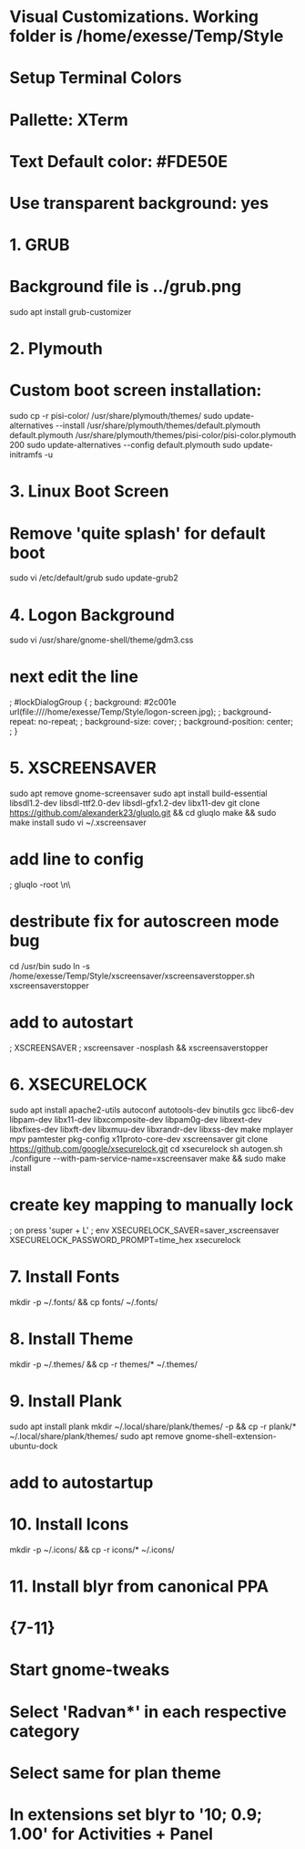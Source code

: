 # Visual Customizations. Working folder is /home/exesse/Temp/Style

# Setup Terminal Colors
# Pallette: XTerm
# Text Default color: #FDE50E
# Use transparent background: yes

# 1. GRUB
# Background file is ../grub.png 
sudo apt install grub-customizer

# 2. Plymouth 
# Custom boot screen installation:
sudo cp -r pisi-color/ /usr/share/plymouth/themes/
sudo update-alternatives --install /usr/share/plymouth/themes/default.plymouth default.plymouth /usr/share/plymouth/themes/pisi-color/pisi-color.plymouth 200
sudo update-alternatives --config default.plymouth
sudo update-initramfs -u

# 3. Linux Boot Screen
# Remove 'quite splash' for default boot
sudo vi /etc/default/grub
sudo update-grub2

# 4. Logon Background
sudo vi /usr/share/gnome-shell/theme/gdm3.css 
# next edit the line
; #lockDialogGroup {
; background: #2c001e url(file:////home/exesse/Temp/Style/logon-screen.jpg);
; background-repeat: no-repeat;
; background-size: cover;
; background-position: center;
; }

# 5. XSCREENSAVER
sudo apt remove gnome-screensaver
sudo apt install build-essential libsdl1.2-dev libsdl-ttf2.0-dev libsdl-gfx1.2-dev libx11-dev
git clone https://github.com/alexanderk23/gluqlo.git && cd gluqlo
make && sudo make install
sudo vi ~/.xscreensaver 
# add line to config
; gluqlo -root \n\
# destribute fix for autoscreen mode bug
cd /usr/bin
sudo ln -s /home/exesse/Temp/Style/xscreensaver/xscreensaverstopper.sh xscreensaverstopper
# add to autostart 
; XSCREENSAVER
; xscreensaver -nosplash && xscreensaverstopper

# 6. XSECURELOCK
sudo apt install apache2-utils autoconf autotools-dev binutils gcc libc6-dev libpam-dev libx11-dev libxcomposite-dev libpam0g-dev libxext-dev libxfixes-dev libxft-dev libxmuu-dev libxrandr-dev libxss-dev make mplayer mpv pamtester pkg-config x11proto-core-dev xscreensaver
git clone https://github.com/google/xsecurelock.git
cd xsecurelock
sh autogen.sh
./configure --with-pam-service-name=xscreensaver
make && sudo make install
# create key mapping to manually lock
; on press 'super + L'
; env XSECURELOCK_SAVER=saver_xscreensaver XSECURELOCK_PASSWORD_PROMPT=time_hex xsecurelock

# 7. Install Fonts
mkdir -p ~/.fonts/ && cp fonts/ ~/.fonts/

# 8. Install Theme
mkdir -p ~/.themes/ && cp -r themes/* ~/.themes/

# 9. Install Plank
sudo apt install plank
mkdir ~/.local/share/plank/themes/ -p && cp -r plank/* ~/.local/share/plank/themes/
sudo apt remove gnome-shell-extension-ubuntu-dock
# add to autostartup

# 10. Install Icons
mkdir -p ~/.icons/ && cp -r icons/* ~/.icons/

# 11. Install blyr from canonical PPA

# {7-11}
# Start gnome-tweaks
# Select 'Radvan*' in each respective category
# Select same for plan theme
# In extensions set blyr to '10; 0.9; 1.00' for Activities + Panel


